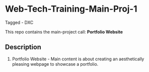 # Web-Tech-Training-Main-Proj-1

Tagged - DXC

This repo contains the main-project call: **Portfolio Website**

## Description

1. Portfolio Website - Main content is about creating an aesthetically pleasing webpage to showcase a portfolio.
